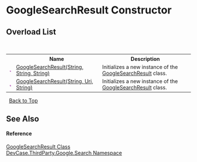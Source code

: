 # GoogleSearchResult Constructor 
 


## Overload List
&nbsp;<table><tr><th></th><th>Name</th><th>Description</th></tr><tr><td>![Public method](media/pubmethod.gif "Public method")</td><td><a href="M_DevCase_ThirdParty_Google_Search_GoogleSearchResult__ctor">GoogleSearchResult(String, String, String)</a></td><td>
Initializes a new instance of the <a href="T_DevCase_ThirdParty_Google_Search_GoogleSearchResult">GoogleSearchResult</a> class.</td></tr><tr><td>![Public method](media/pubmethod.gif "Public method")</td><td><a href="M_DevCase_ThirdParty_Google_Search_GoogleSearchResult__ctor_1">GoogleSearchResult(String, Uri, String)</a></td><td>
Initializes a new instance of the <a href="T_DevCase_ThirdParty_Google_Search_GoogleSearchResult">GoogleSearchResult</a> class.</td></tr></table>&nbsp;
<a href="#googlesearchresult-constructor">Back to Top</a>

## See Also


#### Reference
<a href="T_DevCase_ThirdParty_Google_Search_GoogleSearchResult">GoogleSearchResult Class</a><br /><a href="N_DevCase_ThirdParty_Google_Search">DevCase.ThirdParty.Google.Search Namespace</a><br />